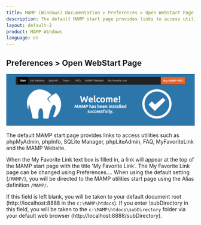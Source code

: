 ```yaml
---
title: MAMP (Windows) Documentation > Preferences > Open WebStart Page
description: The default MAMP start page provides links to access utilities such as phpMyAdmin, phpInfo, SQLite Manager, phpLiteAdmin, FAQ, MyFavoriteLink and the MAMP Website.
layout: default-2
product: MAMP Windows
language: en
---
```


## Preferences > Open WebStart Page

![MAMP](/en/MAMP-Mac/Preferences/Open-WebStart-Page/WebStart.png)

The default MAMP start page provides links to access utilities such as phpMyAdmin, phpInfo, SQLite Manager, phpLiteAdmin, FAQ, MyFavoriteLink and the MAMP Website.

When the My Favorite Link text box is filled in, a link will appear at the top of the MAMP start page with the title 'My Favorite Link'. The My Favorite Link page can be changed using Preferences…. When using the default setting (`/MAMP/`), you will be directed to the MAMP utilities start page using the Alias definition `/MAMP/`.

If this field is left blank, you will be taken to your default document root (http://localhost:8888 in the `c:\MAMP\htdocs`). If you enter \subDirectory in this field, you will be taken to the `c:\MAMP\htdocs\subDirectory` folder via your default web browser (http://localhost:8888/subDirectory).
